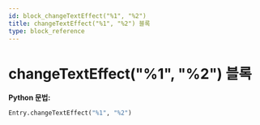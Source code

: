 ```yaml
---
id: block_changeTextEffect("%1", "%2")
title: changeTextEffect("%1", "%2") 블록
type: block_reference
---
```


# changeTextEffect("%1", "%2") 블록

**Python 문법:**
```python
Entry.changeTextEffect("%1", "%2")
```

